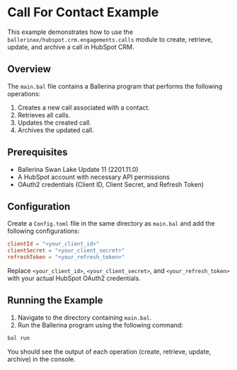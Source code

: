 
# Call For Contact Example

This example demonstrates how to use the `ballerinax/hubspot.crm.engagements.calls` module to create, retrieve, update, and archive a call in HubSpot CRM.

## Overview

The `main.bal` file contains a Ballerina program that performs the following operations:

1. Creates a new call associated with a contact.
2. Retrieves all calls.
3. Updates the created call.
4. Archives the updated call.

## Prerequisites

- Ballerina Swan Lake Update 11 (2201.11.0)
- A HubSpot account with necessary API permissions
- OAuth2 credentials (Client ID, Client Secret, and Refresh Token)

## Configuration

Create a `Config.toml` file in the same directory as `main.bal` and add the following configurations:

```toml
clientId = "<your_client_id>"
clientSecret = "<your_client_secret>"
refreshToken = "<your_refresh_token>"
```

Replace `<your_client_id>`, `<your_client_secret>`, and `<your_refresh_token>` with your actual HubSpot OAuth2 credentials.

## Running the Example

1. Navigate to the directory containing `main.bal`.
2. Run the Ballerina program using the following command:

```sh
bal run
```

You should see the output of each operation (create, retrieve, update, archive) in the console.
